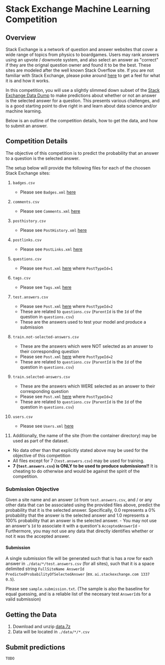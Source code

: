 
# Stack Exchange Machine Learning Competition

## Overview

Stack Exchange is a network of question and answer websites that cover a wide range of topics from physics to boardgames. 
Users may rank answers using an upvote / downvote system, and also select an answer as "correct" if they are the orignal question owner and found it to be the best.
These sites are modeled after the well known Stack Overflow site.
If you are not familiar with Stack Exchange, please poke around [here](http://stackexchange.com/) to get a feel for what it is and how it works.

In this competition, you will use a slightly slimmed down subset of the [Stack Exchange Data Dump](https://archive.org/details/stackexchange) to make predictions about whether or not an answer is the selected answer for a question.
This presents various challenges, and is a good starting point to dive right in and learn about data science and/or machine learning.

Below is an outline of the competition details, how to get the data, and how to submit an answer.

## Competition Details

The objective of this competition is to predict the probability that an answer to a question is the selected answer.

The setup below will provide the following files for each of the choosen Stack Exchange sites:

1. `badges.csv`

    - Please see `Badges.xml` [here](https://ia800500.us.archive.org/22/items/stackexchange/readme.txt)

2. `comments.csv`

    - Please see `Comments.xml` [here](https://ia800500.us.archive.org/22/items/stackexchange/readme.txt)

3. `posthistory.csv`

    - Please see `PostHistory.xml` [here](https://ia800500.us.archive.org/22/items/stackexchange/readme.txt)
    
4. `postlinks.csv`

    - Please see `PostLinks.xml` [here](https://ia800500.us.archive.org/22/items/stackexchange/readme.txt)
    
5. `questions.csv`

    - Please see `Post.xml` [here](https://ia800500.us.archive.org/22/items/stackexchange/readme.txt) where `PostTypeId=1`
    
6. `tags.csv`

    - Please see `Tags.xml` [here](https://ia800500.us.archive.org/22/items/stackexchange/readme.txt)
    
7. `test.answers.csv`

    - Please see `Post.xml` [here](https://ia800500.us.archive.org/22/items/stackexchange/readme.txt) where `PostTypeId=2`
    - These are related to `questions.csv` (`ParentId` is the `Id` of the question in `questions.csv`)
    - These are the answers used to test your model and produce a submission

8. `train.not-selected-answers.csv`

    - These are the answers which were NOT selected as an answer to their corresponding question
    - Please see `Post.xml` [here](https://ia800500.us.archive.org/22/items/stackexchange/readme.txt) where `PostTypeId=2`
    - These are related to `questions.csv` (`ParentId` is the `Id` of the question in `questions.csv`)

9. `train.selected-answers.csv`

    - These are the answers which WERE selected as an answer to their corresponding question
    - Please see `Post.xml` [here](https://ia800500.us.archive.org/22/items/stackexchange/readme.txt) where `PostTypeId=2`
    - These are related to `questions.csv` (`ParentId` is the `Id` of the question in `questions.csv`)
    
10. `users.csv`

    - Please see `Users.xml` [here](https://ia800500.us.archive.org/22/items/stackexchange/readme.txt)

11. Additionally, the name of the site (from the container directory) may be used as part of the dataset.

- No data other than that explicitly stated above may be used for the objective of this competition
- All files except for 7 (`test.answers.csv`) may be used for training.
- **7 (`test.answers.csv`) is ONLY to be used to produce submissions!!** It is cheating to do otherwise and would be against the spirit of the competition.

### Submission Objective

Given a site name and an answer `Id` from `test.answers.csv`, and / or any other data that can be associated using the provided files above, predict the probability that it is the selected answer. Specifically, 0.0 represents a 0% probability that the answer is the selected answer and 1.0 represents a 100% probability that an answer is the selected answer.
    - You may not use an answer's `Id` to associate it with a question's `AcceptedAnswerId`
    - Furthermore, you may not use any data that directly identifies whether or not it was the accepted answer.

#### Submission

A single submission file will be generated such that is has a row for each answer in `./data/*/test.answers.csv` (for all sites), such that it is a space delimited string `FullSiteName AnswerId PredictedProbabilityOfSelectedAnswer` (ex. `ai.stackexchange.com 1337 0.5`).

Please see `sample.submission.txt`. (The sample is also the baseline for equal guessing, and is a reliable list of the necesary test `AnswerId`s for a valid submission)

## Getting the Data

1. Download and unzip [data.7z](http://semlc7796.cloudapp.net/data.7z)
2. Data will be located in `./data/*/*.csv`

## Submit predictions

`TODO`